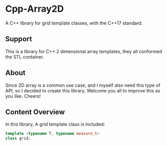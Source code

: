 # Cpp-Array2D

A C++ library for grid template classes, with the C++17 standard.

## Support

This is a library for C++ 2 dimensional array templates, they all conformed the STL container.

## About

Since 2D array is a common use case, and I myself also need this type of API, so I decided to create this library. Welcome you all to improve this as you like. Cheers!

## Content Overview

In this library, A grid template class is included:

```c++
template <typename T, typename measure_t>
class grid;
```
